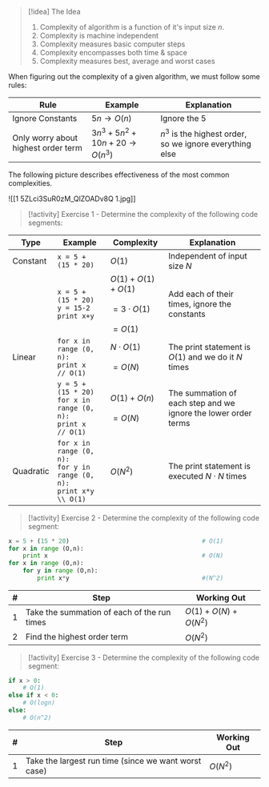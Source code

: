 
> [!idea] The Idea
> 1. Complexity of algorithm is a function of it's input size $n$.
> 2. Complexity is machine independent
> 3. Complexity measures basic computer steps
> 4. Complexity encompasses both time & space
> 5. Complexity measures best, average and worst cases

When figuring out the complexity of a given algorithm, we must follow some rules:

| **Rule**                            | **Example**                           | **Explanation**                                          |
| ----------------------------------- | ------------------------------------- | -------------------------------------------------------- |
| Ignore Constants                    | ${5n} \rightarrow O(n)$               | Ignore the 5                                             |
| Only worry about highest order term | $3n^3+5n^2+10n+20 \rightarrow O(n^3)$ | $n^3$ is the highest order, so we ignore everything else |
The following picture describes effectiveness of the most common complexities.

![[1 5ZLci3SuR0zM_QlZOADv8Q 1.jpg]]

> [!activity] Exercise 1 - Determine the complexity of the following code segments:

| Type      | Example                                                                                | Complexity                                             | Explanation                                                     |
| --------- | -------------------------------------------------------------------------------------- | ------------------------------------------------------ | --------------------------------------------------------------- |
| Constant  | `x = 5 + (15 * 20)`                                                                    | $O(1)$                                                 | Independent of input size $N$                                   |
|           | `x = 5 + (15 * 20)`<br>`y = 15-2`<br>`print x+y`                                       | $O(1)+O(1)+O(1)$<br><br>$= 3\cdot O(1)$<br><br>$=O(1)$ | Add each of their times, ignore the constants                   |
| Linear    | `for x in range (0, n):`<br>            `print x  // O(1)` <br>                        | $N \cdot O(1)$<br><br>$= O(N)$                         | The print statement is $O(1)$ and we do it $N$ times            |
|           | `y = 5 + (15 * 20)`<br>`for x in range (0, n):`<br>            `print x  // O(1)` <br> | $O(1) + O(n)$<br><br>$= O(N)$                          | The summation of each step and we ignore the lower  order terms |
| Quadratic | `for x in range (0, n):`<br>  `for y in range (0, n):`<br>      `print x*y   \\ O(1)`  | $O(N^2)$                                               | The print statement is executed $N \cdot N$ times               |

> [!activity] Exercise 2 - Determine the complexity of the following code segment:

```python
x = 5 + (15 * 20)                                     # O(1)
for x in range (O,n):
	print x                                           # O(N)
for x in range (O,n):
	for y in range (O,n):
		print x*y                                     #(N^2)
```

| #   | Step                                        | Working Out        |
| --- | ------------------------------------------- | ------------------ |
| 1   | Take the summation of each of the run times | $O(1)+O(N)+O(N^2$) |
| 2   | Find the highest order term                 | $O(N^2)$           |
> [!activity] Exercise 3 - Determine the complexity of the following code segment:

```python
if x > 0:
	# O(1)
else if x < 0:
	# O(logn)
else:
	# O(n^2)
```

| #   | Step                                                 | Working Out |
| --- | ---------------------------------------------------- | ----------- |
| 1   | Take the largest run time (since we want worst case) | $O(N^2)$    |


